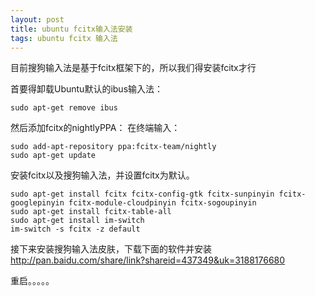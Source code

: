 ```yaml
---
layout: post
title: ubuntu fcitx输入法安装
tags: ubuntu fcitx 输入法
---
```


目前搜狗输入法是基于fcitx框架下的，所以我们得安装fcitx才行

首要得卸载Ubuntu默认的ibus输入法：

    sudo apt-get remove ibus

然后添加fcitx的nightlyPPA：
在终端输入：

    sudo add-apt-repository ppa:fcitx-team/nightly
    sudo apt-get update

安装fcitx以及搜狗输入法，并设置fcitx为默认。

    sudo apt-get install fcitx fcitx-config-gtk fcitx-sunpinyin fcitx-googlepinyin fcitx-module-cloudpinyin fcitx-sogoupinyin
    sudo apt-get install fcitx-table-all
    sudo apt-get install im-switch
    im-switch -s fcitx -z default

接下来安装搜狗输入法皮肤，下载下面的软件并安装
http://pan.baidu.com/share/link?shareid=437349&uk=3188176680

重启。。。。。